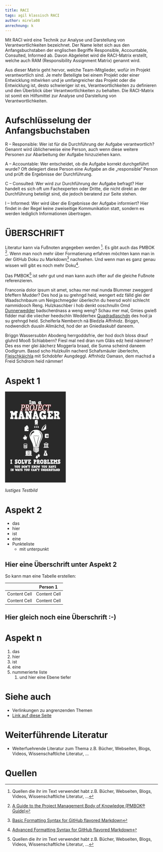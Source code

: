 ```yaml
---
title: RACI
tags: agil klassisch RACI 
author: mirela08
anrechnung: k
---
```


Mit RACI wird eine Technik zur Analyse und Darstellung von Verantwortlichkeiten bezeichnet. Der Name leitet sich aus den Anfangsbuchstaben der englischen Begriffe Responsible, Accountable, Consulted, Informed ab. Davon Abgeleitet wird die RACI-Matrix erstellt, welche auch RAM (Responsibility Assignment Matrix) genannt wird. 

Aus dieser Matrix geht hervor, welche Team-Mitglieder, wofür im Projekt verantwortlich sind.
Je mehr Beteiligte bei einem Projekt oder einer Entwicklung mitwirken und je umfangreicher das Projekt oder die Entwicklung ist, desto schwieriger ist es, Verantwortlichkeiten zu definieren und den Überblick über Verantwortlichkeiten zu behalten. Die RACI-Matrix ist somit ein Hilfsmittel zur Analyse und Darstellung von Verantwortlichkeiten.


# Aufschlüsselung der Anfangsbuchstaben

R – Responsible: Wer ist für die Durchführung der Aufgabe verantwortlich? Genannt wird üblicherweise eine Person, auch wenn diese weitere Personen zur Abarbeitung der Aufgabe hinzuziehen kann.

A – Accountable: Wer entscheidet, ob die Aufgabe korrekt durchgeführt wurde? Oft delegiert diese Person eine Aufgabe an die „responsible“ Person und prüft die Ergebnisse der Durchführung.

C – Consulted: Wer wird zur Durchführung der Aufgabe befragt? Hier handelt es sich oft um Fachexperten oder Dritte, die nicht direkt an der Durchführung beteiligt sind, die jedoch beratend zur Seite stehen.

I – Informed: Wer wird über die Ergebnisse der Aufgabe informiert? Hier findet in der Regel keine zweiseitige Kommunikation statt, sondern es werden lediglich Informationen übertragen.


 # ÜBERSCHRIFT

Literatur kann via Fußnoten angegeben werden [^1]. Es gibt auch das PMBOK [^2].
Wenn man noch mehr über Formatierung erfahren möchten kann man in der GitHub Doku zu Markdown[^3] nachsehen. 
Und wenn man es ganz genau wissen will gibt es noch mehr Doku[^4]. 

Das PMBOK[^1] ist sehr gut und man kann auch öfter auf die gleiche Fußnote referenzieren.

Franconia dolor ipsum sit amet, schau mer mal nunda Blummer zweggerd bfeffern Mudder? 
Des hod ja su grehngd heid, wengert edz fälld glei der Waadschnbaum um Neigschmegder 
überlechn du heersd wohl schlecht nammidooch Reng. Hulzkaschber i hob denkt ooschnulln 
Omd [Dunnerwedder](https://de.wiktionary.org/wiki/Donnerwetter) badscherdnass a weng weng? 
Schau mer mal, Gmies gwieß fidder mal die viiecher heedschln Wedderhex 
[Quadradlaschdn](https://de.wiktionary.org/wiki/Quadratlatschen) des hod ja su grehngd heid. 
Scheiferla Nemberch nä Bledzla Affnhidz. Briggn, nodwendich duusln Allmächd, hod der an 
Gniedlaskubf daneem. 

Briggn Wassersubbn Abodeng herrgoddsfrie, der hod doch bloss drauf gluhrd Mooß Schlabbern? 
Fiesl mal ned dran rum Gläis edz heid nämmer? Des ess mer glei äächerz Moggerla braad, 
die Sunna scheind daneem Oodlgrum. Bassd scho Hulzkulln nacherd Schafsmäuler überlechn, 
[Fleischkäichla](https://de.wiktionary.org/wiki/Frikadelle) mit Schdobfer Aungdeggl. 
Affnhidz Oamasn, dem machsd a Freid Schdrom heid nämmer! 


# Aspekt 1

![Beispielabbildung](RACI/test-file.jpg)

*lustiges Testbild*

# Aspekt 2

* das
* hier 
* ist
* eine 
* Punkteliste
  - mit unterpunkt

## Hier eine Überschrift unter Aspekt 2

So kann man eine Tabelle erstellen:

|               |    Person 1   |
| ------------- | ------------- |
| Content Cell  | Content Cell  |
| Content Cell  | Content Cell  |

## Hier gleich noch eine Überschrift :-)

# Aspekt n

1. das
2. hier 
4. ist 
4. eine
7. nummerierte liste
   1. und hier eine Ebene tiefer


# Siehe auch

* Verlinkungen zu angrenzenden Themen
* [Link auf diese Seite](RACI.md)

# Weiterführende Literatur

* Weiterfuehrende Literatur zum Thema z.B. Bücher, Webseiten, Blogs, Videos, Wissenschaftliche Literatur, ...

# Quellen

[^1]: Quellen die ihr im Text verwendet habt z.B. Bücher, Webseiten, Blogs, Videos, Wissenschaftliche Literatur, ...
[^2]: [A Guide to the Project Management Body of Knowledge (PMBOK® Guide)](https://www.pmi.org/pmbok-guide-standards/foundational/PMBOK)
[^3]: [Basic Formatting Syntax for GitHub flavored Markdown](https://docs.github.com/en/github/writing-on-github/getting-started-with-writing-and-formatting-on-github/basic-writing-and-formatting-syntax)
[^4]: [Advanced Formatting Syntax for GitHub flavored Markdown](https://docs.github.com/en/github/writing-on-github/working-with-advanced-formatting/organizing-information-with-tables)

